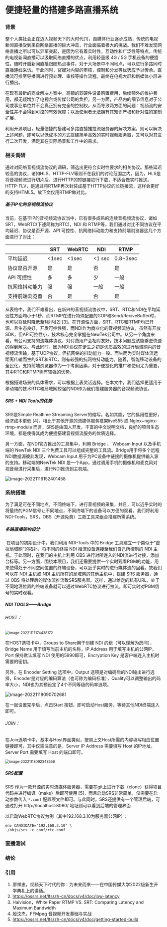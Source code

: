 # 便捷轻量的搭建多路直播系统

### 背景

​		整个人类社会正在迈入视频天下的大时代[1]，自媒体行业逐步成熟，传统的电视新闻直播受到来自网络直播的巨大冲击，行业面临着极大的挑战。我们不难发现网络直播之所以可以异军突起，是因为它有着实时性，互动性和广泛性等特点。传统的电视新闻直播可以汲取网络直播的优点，利用轻量级 4G / 5G 手机设备的便捷性，随时开启新闻直播跟随热点事件，对于大场景中不同地点，可以进行多路同时直播连线采访。于此同时，官媒对内容的审核，控制和分发等优势应予以传承。直播流可推至导播间进行预处理、审核等操作流程。最终在电视大屏和新媒体小屏进行播出。

​		在现有最新的商业解决方案中，高额的软硬件设备购置费用，后续额外的维护费用，都无疑增加了电视台或传媒公司的负担。另一方面，产品内的细节信息对于公司或事业单位并不会真正拥有完全的控制权，从而导致两方面的问题：视频流的安全性并不会得到可控的有效保障；以及使用者无法拥有其知识产权和针对性的定制扩展。

​		利用开源项目，轻量便捷的搭建可多路直播推拉流服务器的解决方案，则可以解决上述问题，即可以以低成本的方式搭建简单高效的实时视频服务器，又可以对其进行二次开发，满足其在实际场景和工作中的需求。

### 相关调研

通过对网络音视频流协议的调研，筛选出更符合实时性要求的相关协议。那些延迟较高的协议，诸如HLS、HTTP-FLV等则不在我们的讨论范围之内。因为，HLS是将音视频流进行切片后，进行HTTP的短链接进行下载，不适合做实时推送。HTTP-FLV，是通过将RTMP再次封装成基于HTTP协议的长链接流，这样会更好的支持HTML5。故下文仅用RTMP做对比。

##### 基于IP化的音视频流协议

当前，在基于IP的音视频流协议当中，已有很多成熟的连续音视频流协议，诸如 SRT，WebRTC(下述简称为RTC)，NDI 和 RTMP等。我们通过对比不同协议在平均延迟、协议是否开源、API 可控性、抗网络抖动能力和支持前端浏览器这几个方面进行了对比：

|                | SRT   | WebRTC | NDI    | RTMP     |
| -------------- | ----- | ------ | ------ | -------- |
| 平均延迟       | <1sec | <1sec  | <1 sec | 0.8~3sec |
| 协议是否开源   | 是    | 是     | 否     | 是       |
| API 可控性     | 多    | 多     | 少     | 一般     |
| 抗网络抖动能力 | 强    | 强     | 一般   | 一般     |
| 支持前端浏览器 | 否    | 是     | 否     | 是       |

从表格中，我们不难看出，在新兴的音视频流协议中，SRT、RTC和NDI在平均延迟性方面均小于1秒，而RTMP在进行特殊配置的GOP和Send/ReciveBuffer时，也可以将延时降低至1秒内[2] [3]。在开源性方面，SRT、RTC和RTMP均已开源，且生态良好，开发可控性强，而NDI作为商业化的音视频流协议，虽然有开放SDK，但API可控性小，技术核心完全掌握在NewTek公司中。从另一个角度来看，有公司支持的流媒体协议，对付费用户会相对友好，技术问题应该能够更快速的得到解决。与此同时，因为NDI协议在诞生之初是优质高效的进行局域网内的音视频流传输，基于UDP协议，但抗网络的抖动能力一般。而生而为实时媒体流远距离传输而生的SRT和RTC，则有较强的抗网络抖动能力。随着，智能移动设备的全民化，支持前端浏览器作为一个考察因素，对于便捷化的推广和使用尤为重要，其中RTC和RTMP则有较强的优势。

根据搭建场景的具体需求，可以根据上表灵活选择。在本文中，我们选择更适用于移动端的技术RTC和局域网较强的NDI作为我们搭建服务器的音视频流协议。

##### SRS + NDI Tools的优势

SRS是Simple Realtime Streaming Server的缩写，名如其能，它的易用性更好，经济成本更低 [4]。相比于其他开源的流媒体服务框架live555 或 Nginx+nginx-rtmp-module 而言，SRS是由国人开发，丰富的中文说明文档，良好的项目生态环境，都是使得其成为便捷搭建音视频流服务的优质选择。

另一方面，在NDI官方推出的工具集中，利用 Bridge 、 Webcam Input 以及手机端的 NewTek NDI 三个免费工具可以组成完整的工具流。Bridge用于将多个远程NDI数据源彼此发现，Webcam Input 用于为PC设备中链接的摄像机提供输入源的支持。移动端的NewTek NDI 是一个App，通过调用手机的摄像机和麦克风对视音频进行采集后，进行NDI推流到主机端。

![image-20221116152401458](SRS_learning_img/image-20221116152401458.png)

[^图一]: 此图来源自 NDI Launcher-Bridge-Tuition

### 系统搭建

​	为了满足可在不同地点，不同终端下，进行音视频的采集，并且，可以近乎实时的将最终的PGM信号让不同地点，不同终端下的设备可以方便的观看。我们将利用NDI-Tools，SRS，OBS（开源免费）三款工具来组合搭建所需系统。

##### 多路直播架构设计

​	在项目的初期设计中，我们利用 NDI-Tools 中的 Bridge 工具建立一个类似于“虚拟局域网”的拓扑，将不同的终端 NDI 推流设备连接至我们自己所控制的 NDI 主机。于此同时，在我们的主机上利用 OBS 进行对所连入的NDI流进行对接，添加台标等。另一方面，围绕本项目，我们还需要提供一个实时观看PGM的功能，用来使得处于不同空间位置的终端设备，可以近乎实时的进行媒体流的回看。故我们可以在 NDI 主机或 NDI 主机所在的局域网的其他主机中，搭建 SRS 服务器，通过 OBS 将处理后的媒体流推流致SRS服务器。这样，通过给定的私有URL，处于不同地理位置的终端设备就可以通过WebRTC协议进行拉流，即可实时对PGM信号的实时观看。

##### NDI TOOLS——Bridge

###### HOST：

<img src="SRS_learning_img/image-20221117174438172.png" alt="image-20221117174438172" style="zoom: 80%;" />



[^图二]: Bridge 中的 HOST 界面

在HOST选项卡中，Groups to Share用于创建 NDI 的组（可以理解为房间），Bridge Name 用于填写当前主机的名称，IP Address 用于填写主机的公网IP，Port 保持默认填写 NDI 使用的5990即可，Encryption Key 是客户端连入主机时需要的密钥。

另外，在 Encoder Setting 选项中，Output 选项是对编码后的NDI输出进行选择，Encoder是对应的编码算法（也可称为编码标准），Quality可以调整输出的码率大小，NDI也为其预设定了4个不同等级的码率选项。

![image-20221118090702681](SRS_learning_img/image-20221118090702681.png)

[^图三]: Encoder Setting 的界面

在一起设置完毕后，点击Start 按钮，即可启动Host服务，等待其他NDI终端连入即可。

###### JOIN：

在Join选项卡中，基本与Host界面类似，按照上文Host所需的内容填写相应位置链接即可，其中仅需注意的是，Server IP Address  需要填写 Host 的IP地址，Server Port 需要填写 Host 的端口即可。

<img src="SRS_learning_img/image-20221118092348556.png" alt="image-20221118092348556" style="zoom:80%;" />

[^图四]: Bridge 中的 Join 界面

##### SRS配置

SRS 作为一款开源的实时流媒体服务器，需要在git上进行下载（clone）获得项目代码并进行编译（make）后即可使用 [5]，而且启动SRS非常简单，仅需要在启动参数传入 `*.conf` 配置项文件即可。与此同时，SRS还提供有一个管理后端，可通过打开 http://localhost:8080/ 地址则可以看到后端的管理界面

以启动WebRTC协议为例（其中192.168.3.10为服务器公网IP）：

```shell
env CANDIDATE="192.168.3.10" \
./objs/srs -c conf/rtc.conf
```



### 直播测试

### 结论

### 引用

1. 廖祥忠，视频天下时代的你：为未来而来——在中国传媒大学2022级新生开学典礼上的讲话。
2. https://ossrs.net/lts/zh-cn/docs/v4/doc/low-latency
2. Haivision，White Paper RTMP VS. SRT: Comparing Latency and Maximum Bandwidth
2. 殷汶杰，FFMpeg 音视频开发基础与实战
2. https://ossrs.net/lts/zh-cn/docs/v4/doc/getting-started-build

